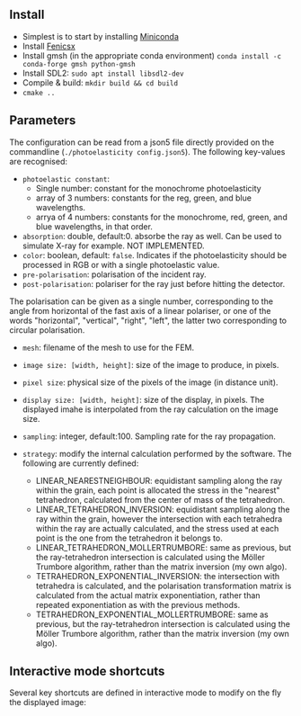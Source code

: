 



## Install
- Simplest is to start by installing [Miniconda](https://docs.anaconda.com/miniconda/install/)
- Install [Fenicsx](https://fenicsproject.org/download/)
- Install gmsh (in the appropriate conda environment) `conda install -c conda-forge gmsh python-gmsh`
- Install SDL2: `sudo apt install libsdl2-dev`
- Compile & build: `mkdir build && cd build`
- `cmake ..`

## Parameters
The configuration can be read from a json5 file directly provided on the commandline (`./photoelasticity config.json5`). The following key-values are recognised:
- `photoelastic constant`: 
  - Single number: constant for the monochrome photoelasticity
  - array of 3 numbers: constants for the reg, green, and blue wavelengths. 
  - arrya of 4 numbers: constants for the monochrome, red, green, and blue wavelengths, in that order. 
- `absorption`: double, default:0. absorbe the ray as well. Can be used to simulate X-ray for example. NOT IMPLEMENTED. 
- `color`: boolean, default: `false`. Indicates if the photoelasticity should be processed in RGB or with a single photoelastic value. 
- `pre-polarisation`: polarisation of the incident ray.
- `post-polarisation`: polariser for the ray just before hitting the detector. 

The polarisation can be given as a single number, corresponding to the angle from horizontal of the fast axis of a linear polariser, or one of the words "horizontal", "vertical", "right", "left", the latter two corresponding to circular polarisation. 

- `mesh`: filename of the mesh to use for the FEM. 

- `image size: [width, height]`: size of the image to produce, in pixels. 
- `pixel size`: physical size of the pixels of the image (in distance unit). 
- `display size: [width, height]`: size of the display, in pixels. The displayed imahe is interpolated from the ray calculation on the image size.  

- `sampling`: integer, default:100. Sampling rate for the ray propagation. 
- `strategy`: modify the internal calculation performed by the software. The following are currently defined: 
  - LINEAR_NEARESTNEIGHBOUR: equidistant sampling along the ray within the grain, each point is allocated the stress in the "nearest" tetrahedron, calculated from the center of mass of the tetrahedron.
  - LINEAR_TETRAHEDRON_INVERSION: equidistant sampling along the ray within the grain, however the intersection with each tetrahedra within the ray are actually calculated, and the stress used at each point is the one from the tetrahedron it belongs to.
  - LINEAR_TETRAHEDRON_MOLLERTRUMBORE: same as previous, but the ray-tetrahedron intersection is calculated using the Möller Trumbore algorithm, rather than the matrix inversion (my own algo). 
  - TETRAHEDRON_EXPONENTIAL_INVERSION: the intersection with tetrahedra is calculated, and the polarisation transformation matrix is calculated from the actual matrix exponentiation, rather than repeated exponentiation as with the previous methods.
  - TETRAHEDRON_EXPONENTIAL_MOLLERTRUMBORE: same as previous, but the ray-tetrahedron intersection is calculated using the Möller Trumbore algorithm, rather than the matrix inversion (my own algo). 

## Interactive mode shortcuts
Several key shortcuts are defined in interactive mode to modify on the fly the displayed image:
